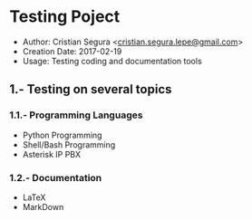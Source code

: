 # Testing Poject

* Author: Cristian Segura <[cristian.segura.lepe@gmail.com](mailto:cristian.segura.lepe@gmail.com)>
* Creation Date: 2017-02-19
* Usage: Testing coding and documentation tools

## 1.- Testing on several topics

### 1.1.- Programming Languages 

* Python Programming
* Shell/Bash Programming
* Asterisk IP PBX

### 1.2.- Documentation

* LaTeX
* MarkDown






